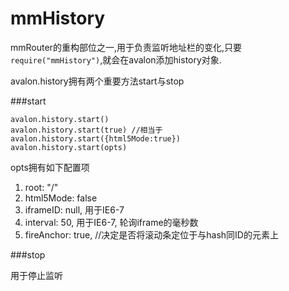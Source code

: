 mmHistory
=======

mmRouter的重构部位之一,用于负责监听地址栏的变化,只要`require("mmHistory")`,就会在avalon添加history对象.


avalon.history拥有两个重要方法start与stop

###start
```
avalon.history.start()
avalon.history.start(true) //相当于avalon.history.start({html5Mode:true})
avalon.history.start(opts)
```

opts拥有如下配置项
1.   root: "/"
2.   html5Mode: false
3.   iframeID: null, 用于IE6-7
4.   interval: 50,   用于IE6-7, 轮询iframe的毫秒数
5.   fireAnchor: true, //决定是否将滚动条定位于与hash同ID的元素上

###stop

用于停止监听
